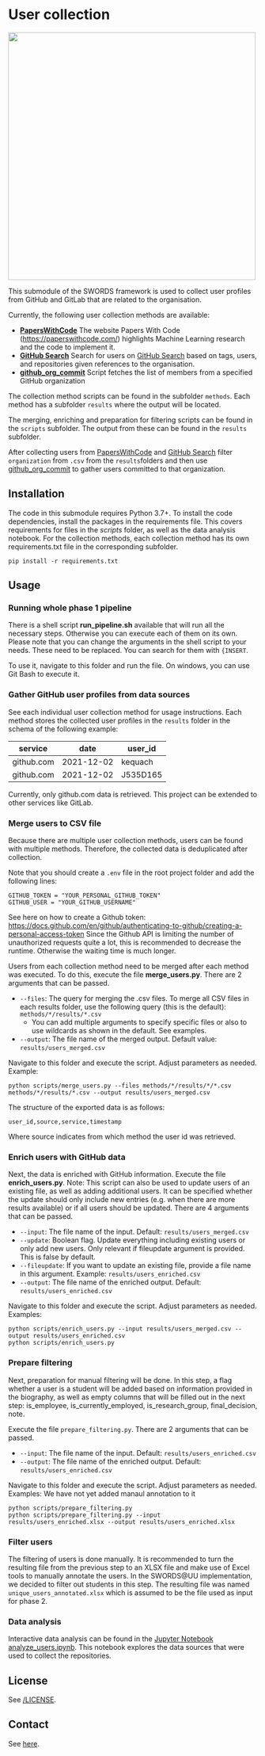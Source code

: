 # User collection

<img src="../docs/Phase_1.png" height="500">

This submodule of the SWORDS framework is used to collect user profiles from
GitHub and GitLab that are related to the organisation.

Currently, the following user collection methods are available:

- **[PapersWithCode](methods/papers_with_code)** The website Papers With Code (https://paperswithcode.com/) highlights Machine Learning research and the code to implement it. 
- **[GitHub Search](methods/github_search)** Search for users on [GitHub Search](https://github.com/search/advanced) based on tags, users, and repositories given references to the organisation.
- **[github_org_commit](methods/github_org_commit)** Script fetches the list of members from a specified GitHub organization

The collection method scripts can be found in the subfolder `methods`. Each method has a subfolder `results` where the output will be located.

The merging, enriching and preparation for filtering scripts can be found in the `scripts` subfolder. The output from these can be found in the `results` subfolder.

After collecting users from [PapersWithCode](methods/papers_with_code) and [GitHub Search](methods/github_search) filter ``organization`` from ``.csv`` from the ``results``folders
and then use [github_org_commit](methods/github_org_commit) to gather users committed to that organization. 

## Installation

The code in this submodule requires Python 3.7+. To install the code dependencies, install the packages in the requirements file. This covers requirements for files in the *scripts* folder, as well as the data analysis notebook. For the collection methods, each collection method has its own requirements.txt file in the corresponding subfolder.

```console
pip install -r requirements.txt
```

## Usage

### Running whole phase 1 pipeline

There is a shell script **run_pipeline.sh** available that will run all the necessary steps. Otherwise you can execute each of them on its own. Please note that you can change the arguments in the shell script to your needs. These need to be replaced. You can search for them with `{INSERT`.

To use it, navigate to this folder and run the file. On windows, you can use Git Bash to execute it.

### Gather GitHub user profiles from data sources

See each individual user collection method for usage instructions. Each method
stores the collected user profiles in the `results` folder in the schema of the following example:

| service    | date       | user_id  |
| ---------- | ---------- | -------- |
| github.com | 2021-12-02 | kequach  |
| github.com | 2021-12-02 | J535D165 |

Currently, only github.com data is retrieved. This project can be extended to other services like GitLab.

### Merge users to CSV file

Because there are multiple user collection methods, users can be found with
multiple methods. Therefore, the collected data is deduplicated after
collection.

Note that you should create a `.env` file in the root project folder and add the following lines:
```
GITHUB_TOKEN = "YOUR_PERSONAL_GITHUB_TOKEN" 
GITHUB_USER = "YOUR_GITHUB_USERNAME" 
```
See here on how to create a Github token: https://docs.github.com/en/github/authenticating-to-github/creating-a-personal-access-token
Since the Github API is limiting the number of unauthorized requests quite a lot, this is recommended to decrease the runtime. Otherwise the waiting time is much longer.

Users from each collection method need to be merged after each method was executed. To do this, execute the file **merge_users.py**.
There are 2 arguments that can be passed.

- `--files`: The query for merging the .csv files. To merge all CSV files in each results folder, use the following query (this is the default): `methods/*/results/*.csv`
  - You can add multiple arguments to specify specific files or also to use wildcards as shown in the default. See examples.
- `--output`: The file name of the merged output. Default value: `results/users_merged.csv`

Navigate to this folder and execute the script. Adjust parameters as needed. Example:

```console
python scripts/merge_users.py --files methods/*/results/*/*.csv methods/*/results/*.csv --output results/users_merged.csv
```

The structure of the exported data is as follows:

```
user_id,source,service,timestamp
```

Where source indicates from which method the user id was retrieved.

### Enrich users with GitHub data

Next, the data is enriched with GitHub information. Execute the file **enrich_users.py**.
 Note: This script can also be used to update users of an existing file, as well as adding additional users. It can be specified whether the update should only include new entries (e.g. when there are more results available) or if all users should be updated.
There are 4 arguments that can be passed.

- `--input`: The file name of the input. Default: `results/users_merged.csv`
- `--update`: Boolean flag. Update everything including existing users or only add new users. Only relevant if fileupdate argument is provided. This is false by default.
- `--fileupdate`: If you want to update an existing file, provide a file name in this argument. Example: `results/users_enriched.csv`
- `--output`: The file name of the enriched output. Default: `results/users_enriched.csv`

Navigate to this folder and execute the script. Adjust parameters as needed. Examples:

```console
python scripts/enrich_users.py --input results/users_merged.csv --output results/users_enriched.csv
python scripts/enrich_users.py
```

### Prepare filtering

Next, preparation for manual filtering will be done. In this step, a flag whether a user is a student will be added based on information provided in the biography, as well as empty columns that will be filled out in the next step: is_employee, is_currently_employed, is_research_group, final_decision, note.

Execute the file `prepare_filtering.py`.
There are 2 arguments that can be passed.

- `--input`: The file name of the input. Default: `results/users_enriched.csv`
- `--output`: The file name of the enriched output. Default: `results/users_enriched.csv`

Navigate to this folder and execute the script. Adjust parameters as needed. Examples:
We have not yet added manaul annotation to it 
```console
python scripts/prepare_filtering.py
python scripts/prepare_filtering.py --input results/users_enriched.xlsx --output results/users_enriched.xlsx
```

### Filter users

The filtering of users is done manually. It is recommended to turn the resulting file from the previous step to an XLSX file and make use of Excel tools to manually annotate the users. In the SWORDS@UU implementation, we decided to filter out students in this step. The resulting file was named `unique_users_annotated.xlsx` which is assumed to be the file used as input for phase 2.

### Data analysis

Interactive data analysis can be found in the [Jupyter Notebook analyze_users.ipynb](analyze_users.ipynb). This notebook explores the data sources that were used to collect the repositories.

## License

See [/LICENSE](../LICENSE).

## Contact

See [here](../README.md#contact).